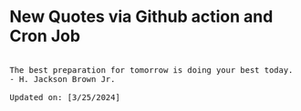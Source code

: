 # New Quotes via Github action and Cron Job

<pre>
<!-- #quote -->
The best preparation for tomorrow is doing your best today.
- H. Jackson Brown Jr.

Updated on: [3/25/2024]
<!-- #quoteEnd -->
</pre>
